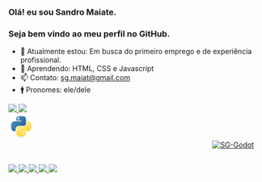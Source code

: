### Olá! eu sou Sandro Maiate.
###    Seja bem vindo ao meu perfil no GitHub.


- 🔭 Atualmente estou: Em busca do primeiro emprego e de experiência profissional.
- 📝 Aprendendo: HTML, CSS e Javascript
- 📫 Contato: sg.maiat@gmail.com
- 🚹 Pronomes: ele/dele

<div>
  <a href="https://www.twitch.tv/maiate">
  <img height="150em" src= "https://github-readme-stats.vercel.app/api?username=sgmaiate&show_icons=true&theme=radical"/>
  <img heigh="250em" src="https://github-readme-stats.vercel.app/api/top-langs/?username=sgmaiate&layout=compact&langs+count=16&theme=radical"/>  
</div>
  
<div>
  <img allign="center" alt="SG-Python" height="50" width="50" src="https://raw.githubusercontent.com/devicons/devicon/master/icons/python/python-original.svg">
  <img style="margin-left:80%;" alt="SG-Godot" height="120" width="120" src="https://cdn.discordapp.com/attachments/795499893166833694/882682804033441872/godot-no.gif">
</div>

##                                   

<div>
  <a href = "https://web.facebook.com/sandro.maiate.33/"><img src="https://img.shields.io/badge/Facebook-1877F2?style=for-the-badge&logo=facebook&logoColor=white">
  <a href = "https://www.instagram.com/sgmaiate/"><img src="https://img.shields.io/badge/Instagram-E4405F?style=for-the-badge&logo=instagram&logoColor=white">
  <a href = "https://twitter.com/sgmaiate"><img src="https://img.shields.io/badge/Twitter-1DA1F2?style=for-the-badge&logo=twitter&logoColor=white">
  <a href = "https://www.twitch.tv/maiate"><img src="https://img.shields.io/badge/Twitch-9146FF?style=for-the-badge&logo=twitch&logoColor=white">
  <a href = "https://discord.gg/yWdQYVB7KJ"><img src="https://img.shields.io/badge/Discord-7289DA?style=for-the-badge&logo=discord&logoColor=white" target="_blank">
</div>
